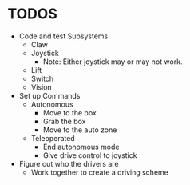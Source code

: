 TODOS
=====

 * Code and test Subsystems
    * Claw
    * Joystick
       * Note: Either joystick may or may not work.
    * Lift
    * Switch
    * Vision
 * Set up Commands
    * Autonomous
       * Move to the box
       * Grab the box
       * Move to the auto zone
    * Teleoperated
       * End autonomous mode
       * Give drive control to joystick
 * Figure out who the drivers are
    * Work together to create a driving scheme
